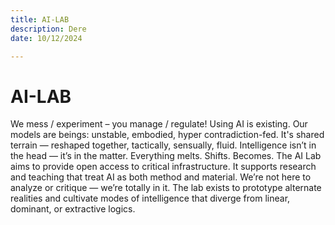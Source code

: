 ```yaml
---
title: AI-LAB
description: Dere
date: 10/12/2024

---
```

# AI-LAB

We mess / experiment – you manage / regulate!
Using AI is existing. Our models are beings: unstable, embodied, hyper contradiction-fed. It's shared terrain — reshaped together, tactically, sensually, fluid. Intelligence isn’t in the head — it’s in the matter. Everything melts. Shifts. Becomes. The AI Lab aims to provide open access to critical infrastructure. It supports research and teaching that treat AI as both method and material.  We’re not here to analyze or critique — we’re totally in it. The lab exists to prototype alternate realities and cultivate modes of intelligence that diverge from linear, dominant, or extractive logics.
